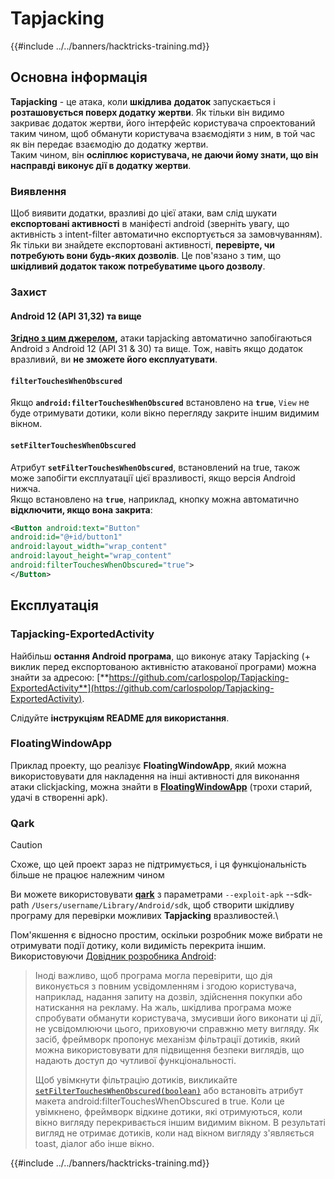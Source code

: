 # Tapjacking

{{#include ../../banners/hacktricks-training.md}}

## **Основна інформація**

**Tapjacking** - це атака, коли **шкідлива** **додаток** запускається і **розташовується поверх додатку жертви**. Як тільки він видимо закриває додаток жертви, його інтерфейс користувача спроектований таким чином, щоб обманути користувача взаємодіяти з ним, в той час як він передає взаємодію до додатку жертви.\
Таким чином, він **осліплює користувача, не даючи йому знати, що він насправді виконує дії в додатку жертви**.

### Виявлення

Щоб виявити додатки, вразливі до цієї атаки, вам слід шукати **експортовані активності** в маніфесті android (зверніть увагу, що активність з intent-filter автоматично експортується за замовчуванням). Як тільки ви знайдете експортовані активності, **перевірте, чи потребують вони будь-яких дозволів**. Це пов'язано з тим, що **шкідливий додаток також потребуватиме цього дозволу**.

### Захист

#### Android 12 (API 31,32) та вище

[**Згідно з цим джерелом**](https://www.geeksforgeeks.org/tapjacking-in-android/)**,** атаки tapjacking автоматично запобігаються Android з Android 12 (API 31 & 30) та вище. Тож, навіть якщо додаток вразливий, ви **не зможете його експлуатувати**.

#### `filterTouchesWhenObscured`

Якщо **`android:filterTouchesWhenObscured`** встановлено на **`true`**, `View` не буде отримувати дотики, коли вікно перегляду закрите іншим видимим вікном.

#### **`setFilterTouchesWhenObscured`**

Атрибут **`setFilterTouchesWhenObscured`**, встановлений на true, також може запобігти експлуатації цієї вразливості, якщо версія Android нижча.\
Якщо встановлено на **`true`**, наприклад, кнопку можна автоматично **відключити, якщо вона закрита**:
```xml
<Button android:text="Button"
android:id="@+id/button1"
android:layout_width="wrap_content"
android:layout_height="wrap_content"
android:filterTouchesWhenObscured="true">
</Button>
```
## Експлуатація

### Tapjacking-ExportedActivity

Найбільш **остання Android програма**, що виконує атаку Tapjacking (+ виклик перед експортованою активністю атакованої програми) можна знайти за адресою: [**https://github.com/carlospolop/Tapjacking-ExportedActivity**](https://github.com/carlospolop/Tapjacking-ExportedActivity).

Слідуйте **інструкціям README для використання**.

### FloatingWindowApp

Приклад проекту, що реалізує **FloatingWindowApp**, який можна використовувати для накладення на інші активності для виконання атаки clickjacking, можна знайти в [**FloatingWindowApp**](https://github.com/aminography/FloatingWindowApp) (трохи старий, удачі в створенні apk).

### Qark

> [!CAUTION]
> Схоже, що цей проект зараз не підтримується, і ця функціональність більше не працює належним чином

Ви можете використовувати [**qark**](https://github.com/linkedin/qark) з параметрами `--exploit-apk` --sdk-path `/Users/username/Library/Android/sdk`, щоб створити шкідливу програму для перевірки можливих **Tapjacking** вразливостей.\

Пом'якшення є відносно простим, оскільки розробник може вибрати не отримувати події дотику, коли видимість перекрита іншим. Використовуючи [Довідник розробника Android](https://developer.android.com/reference/android/view/View#security):

> Іноді важливо, щоб програма могла перевірити, що дія виконується з повним усвідомленням і згодою користувача, наприклад, надання запиту на дозвіл, здійснення покупки або натискання на рекламу. На жаль, шкідлива програма може спробувати обманути користувача, змусивши його виконати ці дії, не усвідомлюючи цього, приховуючи справжню мету вигляду. Як засіб, фреймворк пропонує механізм фільтрації дотиків, який можна використовувати для підвищення безпеки виглядів, що надають доступ до чутливої функціональності.
>
> Щоб увімкнути фільтрацію дотиків, викликайте [`setFilterTouchesWhenObscured(boolean)`](https://developer.android.com/reference/android/view/View#setFilterTouchesWhenObscured%28boolean%29) або встановіть атрибут макета android:filterTouchesWhenObscured в true. Коли це увімкнено, фреймворк відкине дотики, які отримуються, коли вікно вигляду перекривається іншим видимим вікном. В результаті вигляд не отримає дотиків, коли над вікном вигляду з'являється toast, діалог або інше вікно.


{{#include ../../banners/hacktricks-training.md}}
